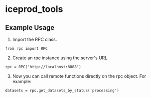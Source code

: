 # iceprod_tools

## Example Usage

1. Import the RPC class.
```
from rpc import RPC
```
2. Create an rpc instance using the server's URL.
```
rpc = RPC('http://localhost:8888')
```
3. Now you can call remote functions directly on the rpc object. For example:
```
datasets = rpc.get_datasets_by_status('processing')
```
